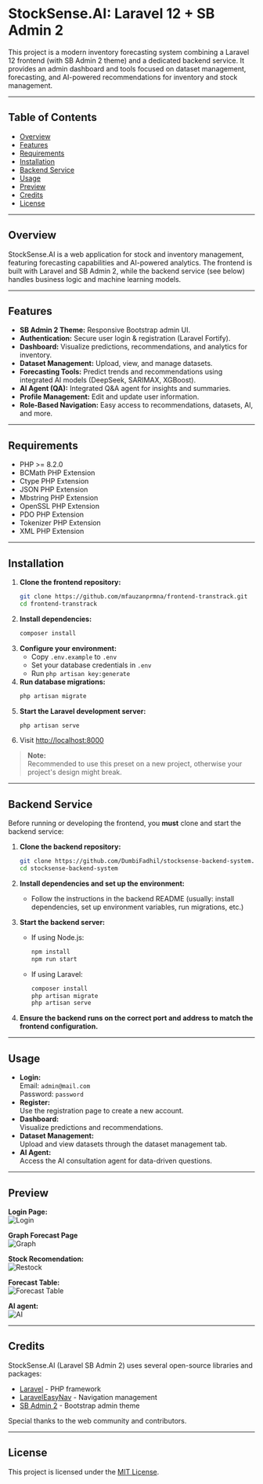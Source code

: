 # StockSense.AI: Laravel 12 + SB Admin 2

This project is a modern inventory forecasting system combining a Laravel 12 frontend (with SB Admin 2 theme) and a dedicated backend service. It provides an admin dashboard and tools focused on dataset management, forecasting, and AI-powered recommendations for inventory and stock management.

---

## Table of Contents

- [Overview](#overview)
- [Features](#features)
- [Requirements](#requirements)
- [Installation](#installation)
- [Backend Service](#backend-service)
- [Usage](#usage)
- [Preview](#preview)
- [Credits](#credits)
- [License](#license)

---

## Overview

StockSense.AI is a web application for stock and inventory management, featuring forecasting capabilities and AI-powered analytics. The frontend is built with Laravel and SB Admin 2, while the backend service (see below) handles business logic and machine learning models.

---

## Features

- **SB Admin 2 Theme:** Responsive Bootstrap admin UI.
- **Authentication:** Secure user login & registration (Laravel Fortify).
- **Dashboard:** Visualize predictions, recommendations, and analytics for inventory.
- **Dataset Management:** Upload, view, and manage datasets.
- **Forecasting Tools:** Predict trends and recommendations using integrated AI models (DeepSeek, SARIMAX, XGBoost).
- **AI Agent (QA):** Integrated Q&A agent for insights and summaries.
- **Profile Management:** Edit and update user information.
- **Role-Based Navigation:** Easy access to recommendations, datasets, AI, and more.

---

## Requirements

- PHP >= 8.2.0
- BCMath PHP Extension
- Ctype PHP Extension
- JSON PHP Extension
- Mbstring PHP Extension
- OpenSSL PHP Extension
- PDO PHP Extension
- Tokenizer PHP Extension
- XML PHP Extension

---

## Installation

1. **Clone the frontend repository:**
   ```bash
   git clone https://github.com/mfauzanprmna/frontend-transtrack.git
   cd frontend-transtrack
   ```
2. **Install dependencies:**
   ```bash
   composer install
   ```
3. **Configure your environment:**
   - Copy `.env.example` to `.env`
   - Set your database credentials in `.env`
   - Run `php artisan key:generate`
4. **Run database migrations:**
   ```bash
   php artisan migrate
   ```
5. **Start the Laravel development server:**
   ```bash
   php artisan serve
   ```
6. Visit [http://localhost:8000](http://localhost:8000)

> **Note:**  
> Recommended to use this preset on a new project, otherwise your project's design might break.

---

## Backend Service

Before running or developing the frontend, you **must** clone and start the backend service:

1. **Clone the backend repository:**
   ```bash
   git clone https://github.com/DumbiFadhil/stocksense-backend-system.git
   cd stocksense-backend-system
   ```
2. **Install dependencies and set up the environment:**
   - Follow the instructions in the backend README (usually: install dependencies, set up environment variables, run migrations, etc.)
3. **Start the backend server:**
   - If using Node.js:
     ```bash
     npm install
     npm run start
     ```
   - If using Laravel:
     ```bash
     composer install
     php artisan migrate
     php artisan serve
     ```

4. **Ensure the backend runs on the correct port and address to match the frontend configuration.**

---

## Usage

- **Login:**  
  Email: `admin@mail.com`  
  Password: `password`
- **Register:**  
  Use the registration page to create a new account.
- **Dashboard:**  
  Visualize predictions and recommendations.
- **Dataset Management:**  
  Upload and view datasets through the dataset management tab.
- **AI Agent:**  
  Access the AI consultation agent for data-driven questions.

---

## Preview

**Login Page:**  
![Login](https://imgur.com/YjGp6Sbl.png)

**Graph Forecast Page**  
![Graph](https://i.imgur.com/2vl49QJ.png)

**Stock Recomendation:**  
![Restock](https://i.imgur.com/5Z78p79.png)

**Forecast Table:**  
![Forecast Table](https://i.imgur.com/2vl49QJ.png)

**AI agent:**  
![AI](https://i.imgur.com/MQkiPue.png)

---

## Credits

StockSense.AI (Laravel SB Admin 2) uses several open-source libraries and packages:

- [Laravel](https://laravel.com) - PHP framework
- [LaravelEasyNav](https://github.com/DevMarketer/LaravelEasyNav) - Navigation management
- [SB Admin 2](https://startbootstrap.com/themes/sb-admin-2) - Bootstrap admin theme

Special thanks to the web community and contributors.

---

## License

This project is licensed under the [MIT License](LICENSE).
